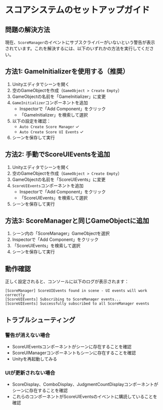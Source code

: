 # スコアシステムのセットアップガイド

## 問題の解決方法

現在、`ScoreManager`のイベントにサブスクライバーがいないという警告が表示されています。これを解決するには、以下のいずれかの方法を実行してください。

## 方法1: GameInitializerを使用する（推奨）

1. Unityエディタでシーンを開く
2. 空のGameObjectを作成（`GameObject > Create Empty`）
3. GameObjectの名前を「GameInitializer」に変更
4. `GameInitializer`コンポーネントを追加
   - Inspectorで「Add Component」をクリック
   - 「GameInitializer」を検索して選択
5. 以下の設定を確認：
   - `Auto Create Score Manager` ✓
   - `Auto Create Score UI Events` ✓
6. シーンを保存して実行

## 方法2: 手動でScoreUIEventsを追加

1. Unityエディタでシーンを開く
2. 空のGameObjectを作成（`GameObject > Create Empty`）
3. GameObjectの名前を「ScoreUIEvents」に変更
4. `ScoreUIEvents`コンポーネントを追加
   - Inspectorで「Add Component」をクリック
   - 「ScoreUIEvents」を検索して選択
5. シーンを保存して実行

## 方法3: ScoreManagerと同じGameObjectに追加

1. シーン内の「ScoreManager」GameObjectを選択
2. Inspectorで「Add Component」をクリック
3. 「ScoreUIEvents」を検索して選択
4. シーンを保存して実行

## 動作確認

正しく設定されると、コンソールに以下のログが表示されます：
```
[ScoreManager] ScoreUIEvents found in scene - UI events will work correctly
[ScoreUIEvents] Subscribing to ScoreManager events...
[ScoreUIEvents] Successfully subscribed to all ScoreManager events
```

## トラブルシューティング

### 警告が消えない場合
- ScoreUIEventsコンポーネントがシーンに存在することを確認
- ScoreUIManagerコンポーネントもシーンに存在することを確認
- Unityを再起動してみる

### UIが更新されない場合
- ScoreDisplay、ComboDisplay、JudgmentCountDisplayコンポーネントがシーンに存在することを確認
- これらのコンポーネントがScoreUIEventsのイベントに購読していることを確認